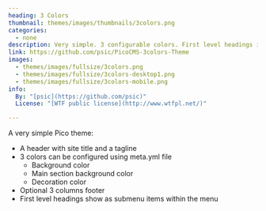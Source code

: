 ```yaml
---
heading: 3 Colors 
thumbnail: themes/images/thumbnails/3colors.png
categories:
  - none 
description: Very simple. 3 configurable colors. First level headings in menu. Optional footer. With tagline.
link: https://github.com/psic/PicoCMS-3colors-Theme 
images:
  - themes/images/fullsize/3colors.png
  - themes/images/fullsize/3colors-desktop1.png
  - themes/images/fullsize/3colors-mobile.png
info:
  By: "[psic](https://github.com/psic)"
  License: "[WTF public license](http://www.wtfpl.net/)"

---
```


A very simple Pico theme:
+ A header with site title and a tagline
+ 3 colors can be configured using meta.yml file
  + Background color
  + Main section background color
  + Decoration color
+ Optional 3 columns footer
+ First level headings show as submenu items within the menu
